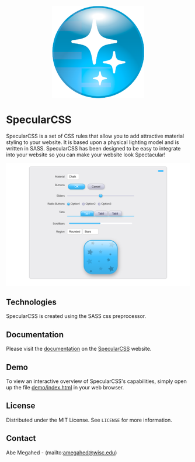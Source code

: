 <p align="center">
  <div align="center">
    <img src="./images/icon.png" alt="Logo" style="width:50%">
  </div>
</p>

# SpecularCSS

SpecularCSS is a set of CSS rules that allow you to add attractive material styling to your website. It is based upon a physical lighting model and is written in SASS. SpecularCSS has been designed to be easy to integrate into your website so you can make your website look Spectacular!

![Screen Shot](images/demo.png)

## Technologies

SpecularCSS is created using the SASS css preprocessor.

## Documentation

Please visit the [documentation](http://specularcss.sharedigm.com/#docs) on the [SpecularCSS](http://specularcss.sharedigm.com) website.

## Demo

To view an interactive overview of SpecularCSS's capabilities, simply open up the file [demo/index.html](demo/index.html) in your web browser.

<!-- LICENSE -->
## License

Distributed under the MIT License. See `LICENSE` for more information.

<!-- CONTACT -->
## Contact

Abe Megahed - (mailto:amegahed@wisc.edu)